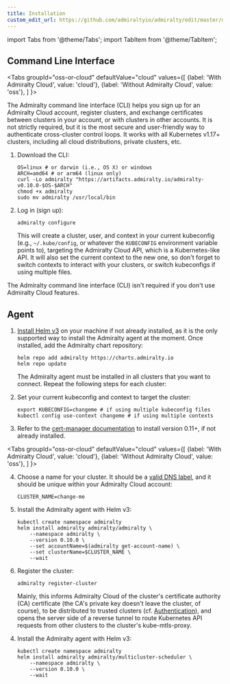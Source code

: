 ```yaml
---
title: Installation
custom_edit_url: https://github.com/admiraltyio/admiralty/edit/master/docs/operator_guide/installation.md
---
```


import Tabs from '@theme/Tabs';
import TabItem from '@theme/TabItem';

## Command Line Interface

<Tabs
groupId="oss-or-cloud"
defaultValue="cloud"
values={[
{label: 'With Admiralty Cloud', value: 'cloud'},
{label: 'Without Admiralty Cloud', value: 'oss'},
]
}>
<TabItem value="cloud">

The Admiralty command line interface (CLI) helps you sign up for an Admiralty Cloud account, register clusters, and exchange certificates between clusters in your account, or with clusters in other accounts. It is not strictly required, but it is the most secure and user-friendly way to authenticate cross-cluster control loops. It works with all Kubernetes v1.17+ clusters, including all cloud distributions, private clusters, etc.

1.  Download the CLI:

    ```shell script
    OS=linux # or darwin (i.e., OS X) or windows
    ARCH=amd64 # or arm64 (linux only)
    curl -Lo admiralty "https://artifacts.admiralty.io/admiralty-v0.10.0-$OS-$ARCH"
    chmod +x admiralty
    sudo mv admiralty /usr/local/bin
    ```

1.  Log in (sign up):

    ```shell script
    admiralty configure
    ```

    This will create a cluster, user, and context in your current kubeconfig (e.g., `~/.kube/config`, or whatever the `KUBECONFIG` environment variable points to), targeting the Admiralty Cloud API, which is a Kubernetes-like API. It will also set the current context to the new one, so don't forget to switch contexts to interact with your clusters, or switch kubeconfigs if using multiple files.

</TabItem>
<TabItem value="oss">

The Admiralty command line interface (CLI) isn't required if you don't use Admiralty Cloud features.

</TabItem>
</Tabs>

## Agent

1.  [Install Helm v3](https://helm.sh/docs/intro/install/) on your machine if not already installed, as it is the only supported way to install the Admiralty agent at the moment. Once installed, add the Admiralty chart repository:

    ```shell script
    helm repo add admiralty https://charts.admiralty.io
    helm repo update
    ```

    The Admiralty agent must be installed in all clusters that you want to connect. Repeat the following steps for each cluster:

1.  Set your current kubeconfig and context to target the cluster:

    ```shell script
    export KUBECONFIG=changeme # if using multiple kubeconfig files
    kubectl config use-context changeme # if using multiple contexts
    ```

1.  Refer to the [cert-manager documentation](https://cert-manager.io/docs/installation/kubernetes/) to install version 0.11+, if not already installed.

<Tabs
groupId="oss-or-cloud"
defaultValue="cloud"
values={[
{label: 'With Admiralty Cloud', value: 'cloud'},
{label: 'Without Admiralty Cloud', value: 'oss'},
]
}>
<TabItem value="cloud">

4.  Choose a name for your cluster. It should be a [valid DNS label](https://kubernetes.io/docs/concepts/overview/working-with-objects/names/#dns-label-names), and it should be unique within your Admiralty Cloud account:

    ```shell script
    CLUSTER_NAME=change-me
    ```

1.  Install the Admiralty agent with Helm v3:

    ```shell script
    kubectl create namespace admiralty
    helm install admiralty admiralty/admiralty \
        --namespace admiralty \
        --version 0.10.0 \
        --set accountName=$(admiralty get-account-name) \
        --set clusterName=$CLUSTER_NAME \
        --wait
    ```

1.  Register the cluster:

    ```shell script
    admiralty register-cluster
    ```

    Mainly, this informs Admiralty Cloud of the cluster's certificate authority (CA) certificate (the CA's private key doesn't leave the cluster, of course), to be distributed to trusted clusters (cf. [Authentication](authentication.md)), and opens the server side of a reverse tunnel to route Kubernetes API requests from other clusters to the cluster's kube-mtls-proxy.

</TabItem>
<TabItem value="oss">

4.  Install the Admiralty agent with Helm v3:

    ```shell script
    kubectl create namespace admiralty
    helm install admiralty admiralty/multicluster-scheduler \
        --namespace admiralty \
        --version 0.10.0 \
        --wait
    ```

</TabItem>
</Tabs>
